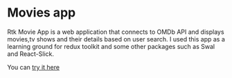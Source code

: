 # Movies app

Rtk Movie App is a web application that connects to OMDb API and displays movies,tv shows and their details based on user search. I used this app as a learning ground for redux toolkit and some other packages such as Swal and React-Slick.

You can [try it here](https://rtkmovieapp.vercel.app/)
